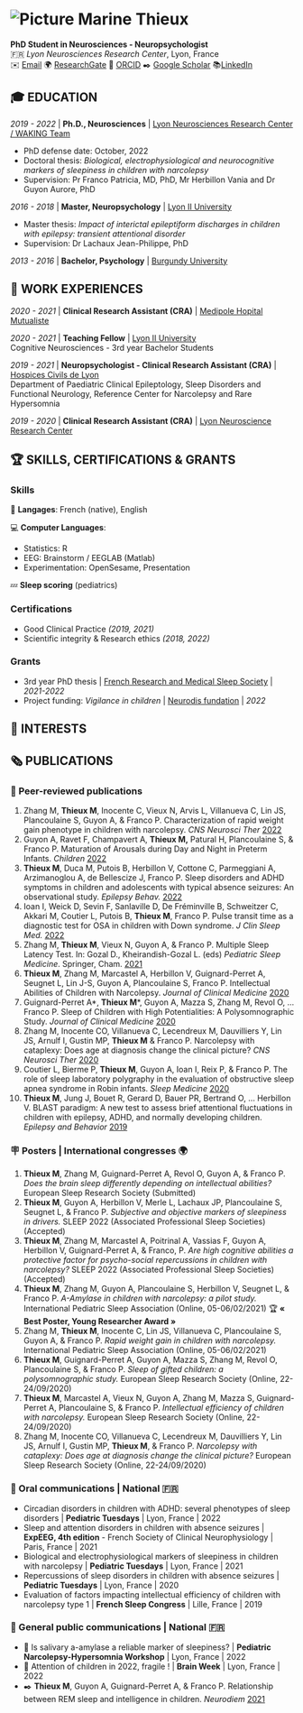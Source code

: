
# ![Picture](https://user-images.githubusercontent.com/78622199/168043654-cce9e277-cf33-437d-9438-b04e8a8b1736.jpg) Marine Thieux 
**PhD Student in Neurosciences - Neuropsychologist**   
🇫🇷 _Lyon Neurosciences Research Center_, Lyon, France   
✉️ [Email](mailto:marine.thieux@chu-lyon.fr)   🌍 [ResearchGate](https://www.researchgate.net/profile/Marine-Thieux?ev=hdr_xprf&_sg=oUGMqPkHXiTZ7uccPAa7bmgQQe6HQNjFWnJqlfMrAMW1O5GK4lazSc5DA6hDtamllZ4z-tKcs46usmSDAY9wLO75) 📍 [ORCID](https://orcid.org/0000-0001-9763-2802)  ✒️ [Google Scholar](https://scholar.google.com/citations?hl=fr&user=x-7oMl4AAAAJ)  📚[LinkedIn](https://www.linkedin.com/in/marine-thieux-b7b313115/)     

## 🎓 EDUCATION

_2019 - 2022_ \| **Ph.D., Neurosciences** \| [Lyon Neurosciences Research Center / WAKING Team](https://www.crnl.fr/en/equipe/waking?language=en)
- PhD defense date: October, 2022
- Doctoral thesis: _Biological, electrophysiological and neurocognitive markers of sleepiness in children with narcolepsy_
- Supervision: Pr Franco Patricia, MD, PhD, Mr Herbillon Vania and Dr Guyon Aurore, PhD

_2016 - 2018_ \| **Master, Neuropsychology** \| [Lyon II University](https://welcome.univ-lyon2.fr)
- Master thesis: _Impact of interictal epileptiform discharges in children with epilepsy: transient attentional disorder_
- Supervision: Dr Lachaux Jean-Philippe, PhD 

_2013 - 2016_ \| **Bachelor, Psychology** \| [Burgundy University](https://en.u-bourgogne.fr)

## 💼 WORK EXPERIENCES   

_2020 - 2021_ \| **Clinical Research Assistant (CRA)** \| [Medipole Hopital Mutualiste](https://www.medipolelyonvilleurbanne.fr)   
    
_2020 - 2021_ \| **Teaching Fellow** \| [Lyon II University](https://welcome.univ-lyon2.fr)      
Cognitive Neurosciences - 3rd year Bachelor Students    

_2019 - 2021_ \| **Neuropsychologist - Clinical Research Assistant (CRA)** \| [Hospices Civils de Lyon](https://www.chu-lyon.fr/service-epileptologie-clinique-troubles-sommeil-neurologie-fonctionnelle-enfant)      
Department of Paediatric Clinical Epileptology, Sleep Disorders and Functional Neurology, Reference Center for Narcolepsy and Rare Hypersomnia   

_2019 - 2020_ \| **Clinical Research Assistant (CRA)** \| [Lyon Neuroscience Research Center](https://www.crnl.fr/en/equipe/waking?language=en)   
    

## 🏆 SKILLS, CERTIFICATIONS & GRANTS
### Skills
💬 **Langages**: French (native), English     
   
💻 **Computer Languages**: 
- Statistics: R
- EEG: Brainstorm / EEGLAB (Matlab) 
- Experimentation: OpenSesame, Presentation    
    
💤 **Sleep scoring** (pediatrics)   

### Certifications
- Good Clinical Practice _(2019, 2021)_ 
- Scientific integrity & Research ethics _(2018, 2022)_

### Grants
- 3rd year PhD thesis \| [French Research and Medical Sleep Society](https://www.sfrms-sommeil.org) \| _2021-2022_
- Project funding: _Vigilance in children_ \| [Neurodis fundation](https://www.fondation-neurodis.org) \| _2022_

## 🔬 INTERESTS



## 🗞️ PUBLICATIONS
### 📄 Peer-reviewed publications
1. Zhang M, **Thieux M**, Inocente C, Vieux N, Arvis L, Villanueva C, Lin JS, Plancoulaine S, Guyon A, & Franco P. Characterization of rapid weight gain phenotype in children with narcolepsy. _CNS Neurosci Ther_ [2022](https://onlinelibrary.wiley.com/doi/10.1111/cns.13811)
2.	Guyon A, Ravet F, Champavert A, **Thieux M,** Patural H, Plancoulaine S, & Franco P. Maturation of Arousals during Day and Night in Preterm Infants. _Children_ [2022](https://www.mdpi.com/2227-9067/9/2/223)
3.	**Thieux M**, Duca M, Putois B, Herbillon V, Cottone C, Parmeggiani A, Arzimanoglou A, de Bellescize J, Franco P. Sleep disorders and ADHD symptoms in children and adolescents with typical absence seizures: An observational study. _Epilepsy Behav._ [2022](https://www.sciencedirect.com/science/article/pii/S1525505021007745?casa_token=rWnbgZfV0M0AAAAA:8lFamsBp-zr6y7yuI3za96n8RBQbiCZ-W_zD_85XP-GCn0ELEc5LA2kb_fE-TyjI2rtQ9PDgYHNv) 
4.	Ioan I, Weick D, Sevin F, Sanlaville D, De Fréminville B, Schweitzer C, Akkari M, Coutier L, Putois B, **Thieux M**, Franco P. Pulse transit time as a diagnostic test for OSA in children with Down syndrome. _J Clin Sleep Med._ [2022](https://jcsm.aasm.org/doi/abs/10.5664/jcsm.9510) 
5.	Zhang M, **Thieux M**, Vieux N, Guyon A, & Franco P. Multiple Sleep Latency Test. In: Gozal D., Kheirandish-Gozal L. (eds) _Pediatric Sleep Medicine_. Springer, Cham. [2021](https://link.springer.com/chapter/10.1007/978-3-030-65574-7_19) 
6.	**Thieux M**, Zhang M, Marcastel A, Herbillon V, Guignard-Perret A, Seugnet L, Lin J-S, Guyon A, Plancoulaine S, Franco P. Intellectual Abilities of Children with Narcolepsy. _Journal of Clinical Medicine_ [2020](https://www.mdpi.com/2077-0383/9/12/4075) 
7.	Guignard-Perret A*, **Thieux M***, Guyon A, Mazza S, Zhang M, Revol O, … Franco P. Sleep of Children with High Potentialities: A Polysomnographic Study. _Journal of Clinical Medicine_ [2020](https://www.mdpi.com/2077-0383/9/10/3182) 
8.	Zhang M, Inocente CO, Villanueva C, Lecendreux M, Dauvilliers Y, Lin JS, Arnulf I, Gustin MP, **Thieux M** & Franco P. Narcolepsy with cataplexy: Does age at diagnosis change the clinical picture? _CNS Neurosci Ther_ [2020](https://onlinelibrary.wiley.com/doi/full/10.1111/cns.13438) 
9.	Coutier L, Bierme P, **Thieux M**, Guyon A, Ioan I, Reix P, & Franco P. The role of sleep laboratory polygraphy in the evaluation of obstructive sleep apnea syndrome in Robin infants. _Sleep Medicine_ [2020](https://www.sciencedirect.com/science/article/pii/S138994572030112X) 
10.	**Thieux M**, Jung J, Bouet R, Gerard D, Bauer PR, Bertrand O, … Herbillon V. BLAST paradigm: A new test to assess brief attentional fluctuations in children with epilepsy, ADHD, and normally developing children. _Epilepsy and Behavior_ [2019](https://www.sciencedirect.com/science/article/pii/S1525505019305955) 

### 🪧 Posters | International congresses 🌍
1. **Thieux M**, Zhang M, Guignard-Perret A, Revol O, Guyon A, & Franco P. _Does the brain sleep differently depending on intellectual abilities?_ European Sleep Research Society (Submitted)
2. **Thieux M**, Guyon A, Herbillon V, Merle L, Lachaux JP, Plancoulaine S, Seugnet L, & Franco P. _Subjective and objective markers of sleepiness in drivers._ SLEEP 2022 (Associated Professional Sleep Societies) (Accepted)
3. **Thieux M**, Zhang M, Marcastel A, Poitrinal A, Vassias F, Guyon A, Herbillon V, Guignard-Perret A, & Franco, P. _Are high cognitive abilities a protective factor for psycho-social repercussions in children with narcolepsy?_ SLEEP 2022 (Associated Professional Sleep Societies) (Accepted)
4. **Thieux M**, Zhang M, Guyon A, Plancoulaine S, Herbillon V, Seugnet L, & Franco P.  _A-Amylase in children with narcolepsy: a pilot study._ International Pediatric Sleep Association (Online, 05-06/02/2021) 🏆 **« Best Poster, Young Researcher Award »** 
5. Zhang M, **Thieux M**, Inocente C, Lin JS, Villanueva C, Plancoulaine S, Guyon A, & Franco P. _Rapid weight gain in children with narcolepsy._ International Pediatric Sleep Association (Online, 05-06/02/2021)
6. **Thieux M**, Guignard-Perret A, Guyon A, Mazza S, Zhang M, Revol O, Plancoulaine S, & Franco P. _Sleep of gifted children: a polysomnographic study._ European Sleep Research Society (Online, 22-24/09/2020)
7. **Thieux M**, Marcastel A, Vieux N, Guyon A, Zhang M, Mazza S, Guignard-Perret A, Plancoulaine S, & Franco P. _Intellectual efficiency of children with narcolepsy._ European Sleep Research Society (Online, 22-24/09/2020)
8. Zhang M, Inocente CO, Villanueva C, Lecendreux M, Dauvilliers Y, Lin JS, Arnulf I, Gustin MP, **Thieux M**, & Franco P. _Narcolepsy with cataplexy: Does age at diagnosis change the clinical picture?_ European Sleep Research Society (Online, 22-24/09/2020)

### 🎤  Oral communications | National 🇫🇷
- Circadian disorders in children with ADHD: several phenotypes of sleep disorders \| **Pediatric Tuesdays** \| Lyon, France \| 2022     
- Sleep and attention disorders in children with absence seizures \| **ExpEEG, 4th edition** - French Society of Clinical Neurophysiology \| Paris, France \| 2021    
- Biological and electrophysiological markers of sleepiness in children with narcolepsy \| **Pediatric Tuesdays** \| Lyon, France \| 2021   
- Repercussions of sleep disorders in children with absence seizures \| **Pediatric Tuesdays** \| Lyon, France \| 2020   
- Evaluation of factors impacting intellectual efficiency of children with narcolepsy type 1 \| **French Sleep Congress** \| Lille, France \| 2019   

### 📣  General public communications | National 🇫🇷
- 🎤 Is salivary a-amylase a reliable marker of sleepiness? \| **Pediatric Narcolepsy-Hypersomnia Workshop** \| Lyon, France \| 2022
- 🎤 Attention of children in 2022, fragile ! \| **Brain Week** \| Lyon, France \| 2022
- ✒️ **Thieux M**, Guyon A, Guignard-Perret A, & Franco P. Relationship between REM sleep and intelligence in children. _Neurodiem_ [2021](https://www.neurodiem.fr/news/quels-liens-entre-sommeil-paradoxal-et-intelligence-chez-lenfant-1NTuwSzvjVvFzgQRuWJES7)




